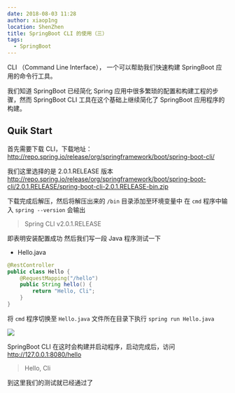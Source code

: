 ```yaml
---
date: 2018-08-03 11:28
author: xiaop1ng
location: ShenZhen
title: SpringBoot CLI 的使用（三）
tags:
  - SpringBoot
---
```



CLI （Command Line Interface）， 一个可以帮助我们快速构建 SpringBoot 应用的命令行工具。

我们知道 SpringBoot 已经简化 Spring 应用中很多繁琐的配置和构建工程的步骤，然而 SpringBoot CLI 工具在这个基础上继续简化了 SpringBoot 应用程序的构建。

## Quik Start
首先需要下载 CLI，下载地址：  http://repo.spring.io/release/org/springframework/boot/spring-boot-cli/

我们这里选择的是 2.0.1.RELEASE 版本
http://repo.spring.io/release/org/springframework/boot/spring-boot-cli/2.0.1.RELEASE/spring-boot-cli-2.0.1.RELEASE-bin.zip

下载完成后解压，然后将解压出来的 `/bin` 目录添加至环境变量中
在 `cmd` 程序中输入 `spring --version` 会输出
> Spring CLI v2.0.1.RELEASE

即表明安装配置成功
然后我们写一段 Java 程序测试一下

- Hello.java
```java
@RestController
public class Hello {
    @RequestMapping("/hello")
    public String hello() {
        return "Hello, Cli";
    }
}
```
将 `cmd` 程序切换至 `Hello.java` 文件所在目录下执行 `spring run Hello.java`

![](https://i.loli.net/2019/12/10/h68bpEuskmZGiP1.png)

SpringBoot CLI 在这时会构建并启动程序，启动完成后，访问 http://127.0.0.1:8080/hello

> Hello, Cli

到这里我们的测试就已经通过了